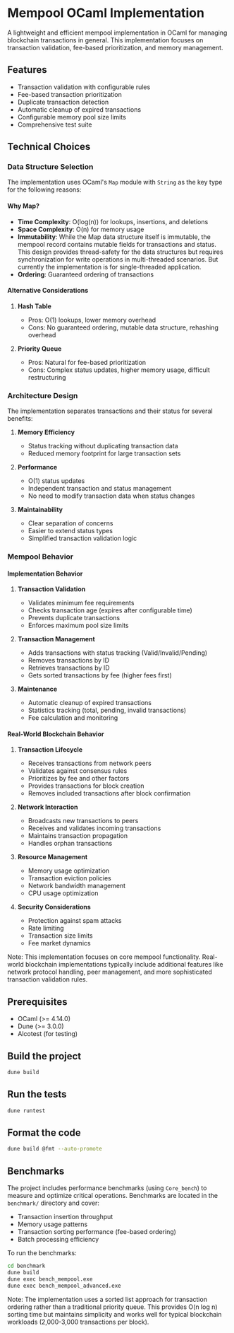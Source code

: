 # Mempool OCaml Implementation

A lightweight and efficient mempool implementation in OCaml for managing blockchain transactions in general. This implementation focuses on transaction validation, fee-based prioritization, and memory management.

## Features

- Transaction validation with configurable rules
- Fee-based transaction prioritization
- Duplicate transaction detection
- Automatic cleanup of expired transactions
- Configurable memory pool size limits
- Comprehensive test suite

## Technical Choices

### Data Structure Selection

The implementation uses OCaml's `Map` module with `String` as the key type for the following reasons:

#### Why Map?
- **Time Complexity**: O(log(n)) for lookups, insertions, and deletions
- **Space Complexity**: O(n) for memory usage
- **Immutability**: While the Map data structure itself is immutable, the mempool record contains mutable fields for transactions and status. This design provides thread-safety for the data structures but requires synchronization for write operations in multi-threaded scenarios. But currently the implementation is for single-threaded application.
- **Ordering**: Guaranteed ordering of transactions

#### Alternative Considerations
1. **Hash Table**
   - Pros: O(1) lookups, lower memory overhead
   - Cons: No guaranteed ordering, mutable data structure, rehashing overhead

2. **Priority Queue**
   - Pros: Natural for fee-based prioritization
   - Cons: Complex status updates, higher memory usage, difficult restructuring

### Architecture Design

The implementation separates transactions and their status for several benefits:

1. **Memory Efficiency**
   - Status tracking without duplicating transaction data
   - Reduced memory footprint for large transaction sets

2. **Performance**
   - O(1) status updates
   - Independent transaction and status management
   - No need to modify transaction data when status changes

3. **Maintainability**
   - Clear separation of concerns
   - Easier to extend status types
   - Simplified transaction validation logic

### Mempool Behavior

#### Implementation Behavior

1. **Transaction Validation**
   - Validates minimum fee requirements
   - Checks transaction age (expires after configurable time)
   - Prevents duplicate transactions
   - Enforces maximum pool size limits

2. **Transaction Management**
   - Adds transactions with status tracking (Valid/Invalid/Pending)
   - Removes transactions by ID
   - Retrieves transactions by ID
   - Gets sorted transactions by fee (higher fees first)

3. **Maintenance**
   - Automatic cleanup of expired transactions
   - Statistics tracking (total, pending, invalid transactions)
   - Fee calculation and monitoring

#### Real-World Blockchain Behavior

1. **Transaction Lifecycle**
   - Receives transactions from network peers
   - Validates against consensus rules
   - Prioritizes by fee and other factors
   - Provides transactions for block creation
   - Removes included transactions after block confirmation

2. **Network Interaction**
   - Broadcasts new transactions to peers
   - Receives and validates incoming transactions
   - Maintains transaction propagation
   - Handles orphan transactions

3. **Resource Management**
   - Memory usage optimization
   - Transaction eviction policies
   - Network bandwidth management
   - CPU usage optimization

4. **Security Considerations**
   - Protection against spam attacks
   - Rate limiting
   - Transaction size limits
   - Fee market dynamics

Note: This implementation focuses on core mempool functionality. Real-world blockchain implementations typically include additional features like network protocol handling, peer management, and more sophisticated transaction validation rules.

## Prerequisites

- OCaml (>= 4.14.0)
- Dune (>= 3.0.0)
- Alcotest (for testing)

## Build the project

```bash
dune build
```

## Run the tests

```bash
dune runtest
```

## Format the code

```bash
dune build @fmt --auto-promote
```

## Benchmarks

The project includes performance benchmarks (using `Core_bench`) to measure and optimize critical operations. Benchmarks are located in the `benchmark/` directory and cover:

- Transaction insertion throughput
- Memory usage patterns
- Transaction sorting performance (fee-based ordering)
- Batch processing efficiency

To run the benchmarks:

```bash
cd benchmark
dune build
dune exec bench_mempool.exe
dune exec bench_mempool_advanced.exe
```

Note: The implementation uses a sorted list approach for transaction ordering rather than a traditional priority queue. This provides O(n log n) sorting time but maintains simplicity and works well for typical blockchain workloads (2,000-3,000 transactions per block).
